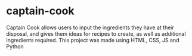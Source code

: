 # captain-cook
Captain Cook allows users to input the ingredients they have at their disposal, and gives them ideas for recipes to create, as well as additional ingredients required. This project was made using HTML, CSS, JS and Python

